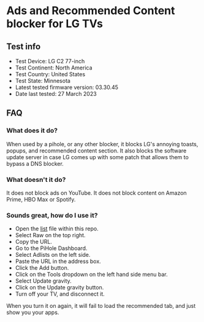 # Ads and Recommended Content blocker for LG TVs

## Test info

- Test Device: LG C2 77-inch
- Test Continent: North America
- Test Country: United States
- Test State: Minnesota
- Latest tested firmware version: 03.30.45
- Date last tested: 27 March 2023

## FAQ

### What does it do?

When used by a pihole, or any other blocker, it blocks LG's annoying toasts, popups, and recommended content section.
It also blocks the software update server in case LG comes up with some patch that allows them to bypass a DNS blocker.

### What doesn't it do?

It does not block ads on YouTube. It does not block content on Amazon Prime, HBO Max or Spotify.

### Sounds great, how do I use it?

- Open the [list](https://github.com/TheShawnMiranda/LG-TV-Ad-Block/blob/master/list) file within this repo.
- Select Raw on the top right.
- Copy the URL.
- Go to the PiHole Dashboard.
- Select Adlists on the left side.
- Paste the URL in the address box.
- Click the Add button.
- Click on the Tools dropdown on the left hand side menu bar.
- Select Update gravity.
- Click on the Update gravity button.
- Turn off your TV, and disconnect it.

When you turn it on again, it will fail to load the recommended tab, and just show you your apps.
